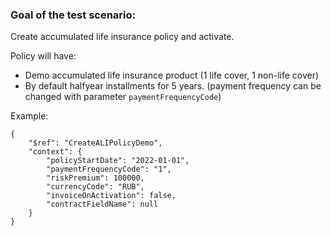 ### Goal of the test scenario:

Create accumulated life insurance policy and activate.

Policy will have:
- Demo accumulated life insurance product (1 life cover, 1 non-life cover)
- By default halfyear installments for 5 years. (payment frequency can be changed with parameter `paymentFrequencyCode`)

Example:
```
{
    "$ref": "CreateALIPolicyDemo",
    "context": {
        "policyStartDate": "2022-01-01",
        "paymentFrequencyCode": "1",
        "riskPremium": 100000,
        "currencyCode": "RUB",
        "invoiceOnActivation": false,
        "contractFieldName": null
    }
}
```